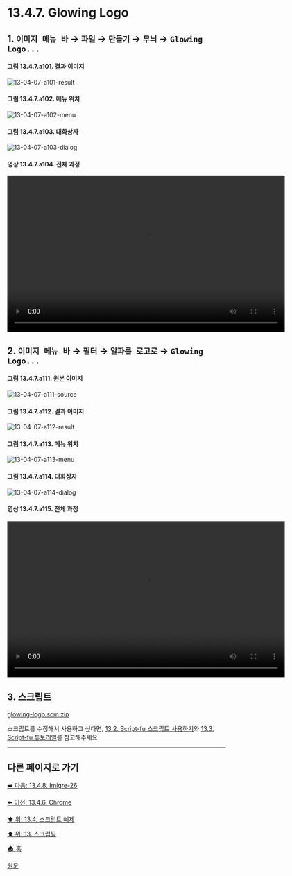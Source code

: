 # 13.4.7. Glowing Logo

## 1. `이미지 메뉴 바` → `파일` → `만들기` → `무늬` → `Glowing Logo...`

#### 그림 13.4.7.a101. 결과 이미지
![13-04-07-a101-result](https://github.com/wonder13662/gimp/assets/15767104/bf243586-706c-4989-b40d-a15f9133daa0)

#### 그림 13.4.7.a102. 메뉴 위치
![13-04-07-a102-menu](https://github.com/wonder13662/gimp/assets/15767104/df08747d-b03d-41d8-bcdb-3d9ee6f217cd)

#### 그림 13.4.7.a103. 대화상자
![13-04-07-a103-dialog](https://github.com/wonder13662/gimp/assets/15767104/ccac28b7-1a62-4737-bece-a0e887a4b4ec)

#### 영상 13.4.7.a104. 전체 과정
<video controls="controls" width="640" height="360" src="https://github.com/wonder13662/gimp/assets/15767104/bf0d0534-1b63-4977-8249-350d3d5161d3"></video>

## 2. `이미지 메뉴 바` → `필터` → `알파를 로고로` → `Glowing Logo...`

#### 그림 13.4.7.a111. 원본 이미지
![13-04-07-a111-source](https://github.com/wonder13662/gimp/assets/15767104/f340af75-4a7a-452a-8400-1c2714b4080f)

#### 그림 13.4.7.a112. 결과 이미지
![13-04-07-a112-result](https://github.com/wonder13662/gimp/assets/15767104/8f092da9-0d6c-4da0-ad24-49630cef5a23)

#### 그림 13.4.7.a113. 메뉴 위치
![13-04-07-a113-menu](https://github.com/wonder13662/gimp/assets/15767104/645c2da8-12af-4665-a0f0-0ef31ee5e286)

#### 그림 13.4.7.a114. 대화상자
![13-04-07-a114-dialog](https://github.com/wonder13662/gimp/assets/15767104/aa886b35-075c-4b4a-b377-a7c7e4780622)

#### 영상 13.4.7.a115. 전체 과정
<video controls="controls" width="640" height="360" src="https://github.com/wonder13662/gimp/assets/15767104/861c49d0-9ef0-4d66-8b65-5bc71bed9d10"></video>

## 3. 스크립트
[glowing-logo.scm.zip](https://github.com/wonder13662/gimp/files/14737248/glowing-logo.scm.zip)

스크립트를 수정해서 사용하고 싶다면, [13.2. Script-fu 스크립트 사용하기](./13-02-00-using-script-fu-scripts.md)와 [13.3. Script-fu 튜토리얼](./13-03-00-a-script-fu-tutorial.md)를 참고해주세요.

***

## 다른 페이지로 가기
[➡️ 다음: 13.4.8. Imigre-26](./13-04-08-imigre_26.md)

[⬅️ 이전: 13.4.6. Chrome](./13-04-06-chrome_logo.md)

[⬆️ 위: 13.4. 스크립트 예제](./13-04-00-script_examples.md)

[⬆️ 위: 13. 스크립팅](./13-00-scripting.md)

[🏠 홈](./00-home.md)

[원문](https://docs.gimp.org/2.10/ko/gimp-using-text.html#idm7428)
